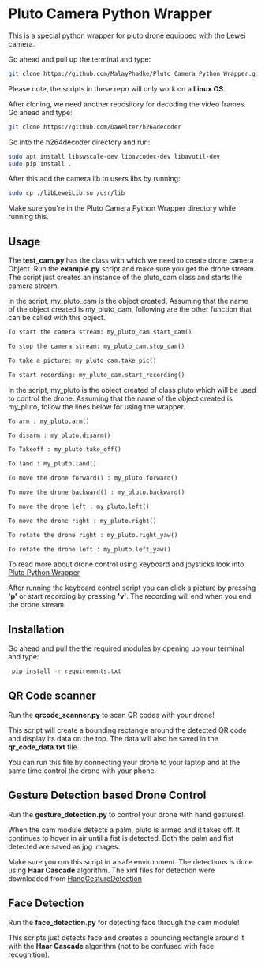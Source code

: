
# Pluto Camera Python Wrapper

This is a special python wrapper for pluto drone equipped with the Lewei camera.

Go ahead and pull up the terminal and type:
```bash
git clone https://github.com/MalayPhadke/Pluto_Camera_Python_Wrapper.git
```

Please note, the scripts in these repo will only work on a **Linux OS**.

After cloning, we need another repository for decoding the video frames. Go ahead and type:
```bash
git clone https://github.com/DaWelter/h264decoder
```
Go into the h264decoder directory and run:
```bash
sudo apt install libswscale-dev libavcodec-dev libavutil-dev
sudo pip install .
```

After this add the camera lib to users libs by running:
```bash
sudo cp ./libLeweiLib.so /usr/lib
```
Make sure you're in the Pluto Camera Python Wrapper directory while running this.

## Usage

The __test_cam.py__ has the class with which we need to create drone camera Object. Run the __example.py__ script and make sure you get the drone stream. The script just creates an instance of the pluto_cam class and starts the camera stream.

In the script, my_pluto_cam is the object created. Assuming that the name of the object created is my_pluto_cam, following are the other function that can be called with this object.

```python
To start the camera stream: my_pluto_cam.start_cam()

To stop the camera stream: my_pluto_cam.stop_cam()

To take a picture: my_pluto_cam.take_pic()

To start recording: my_pluto_cam.start_recording()
```

In the script, my_pluto is the object created of class pluto which will be used to control the drone. Assuming that the name of the object created is my_pluto, follow the lines below for using the wrapper.

```python
To arm : my_pluto.arm()

To disarm : my_pluto.disarm()

To Takeoff : my_pluto.take_off()

To land : my_pluto.land()

To move the drone forward() : my_pluto.forward()

To move the drone backward() : my_pluto.backward()

To move the drone left : my_pluto.left()

To move the drone right : my_pluto.right()

To rotate the drone right : my_pluto.right_yaw()

To rotate the drone left : my_pluto.left_yaw()
```


To read more about drone control using keyboard and joysticks look into
[Pluto Python Wrapper](https://github.com/MalayPhadke/Pluto_Python_Wrapper)

After running the keyboard control script you can click a picture by pressing **'p'** or start recording by pressing **'v'**. The recording will end when you end the drone stream.
## Installation

Go ahead and pull the the required modules by opening up your terminal and type:
```bash
 pip install -r requirements.txt
 ```
## QR Code scanner

Run the __qrcode_scanner.py__ to scan QR codes with your drone!

This script will create a bounding rectangle around the detected QR code and display its data on the top. The data will also be saved in the __qr_code_data.txt__ file. 

You can run this file by connecting your drone to your laptop and at the same time control the drone with your phone.
## Gesture Detection based Drone Control

Run the __gesture_detection.py__ to control your drone with hand gestures!

When the cam module detects a palm, pluto is armed and it takes off. 
It continues to hover in air until a fist is detected. Both the palm and fist detected are saved as jpg images.

Make sure you run this script in a safe environment. The detections is done using **Haar Cascade** algorithm. The xml files for detection were downloaded from [HandGestureDetection](https://github.com/Sandeep-Sthapit/HandGestureDetection)
## Face Detection

Run the __face_detection.py__ for detecting face through the cam module!

This scripts just detects face and creates a bounding rectangle around it with the **Haar Cascade** algorithm (not to be confused with face recognition).

